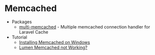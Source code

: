 # Memcached
* Packages
    - [multi-memcached](http://goo.gl/JsbrEg) - Multiple memcached connection handler for Laravel Cache
* Tutorial
    - [Installing Memcached on Windows](https://goo.gl/LYdHlz)
    - [Lumen Memcached not Working?](https://goo.gl/tZ9ydZ)
